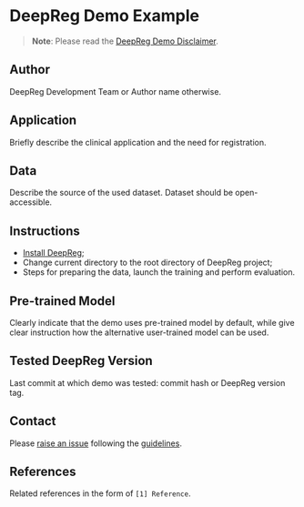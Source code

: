 # DeepReg Demo Example

> **Note**: Please read the
> [DeepReg Demo Disclaimer](introduction.html#demo-disclaimer).

## Author

DeepReg Development Team or Author name otherwise.

## Application

Briefly describe the clinical application and the need for registration.

## Data

Describe the source of the used dataset. Dataset should be open-accessible.

## Instructions

- [Install DeepReg](../getting_started/install.html);
- Change current directory to the root directory of DeepReg project;
- Steps for preparing the data, launch the training and perform evaluation.

## Pre-trained Model

Clearly indicate that the demo uses pre-trained model by default, while give clear
instruction how the alternative user-trained model can be used.

## Tested DeepReg Version

Last commit at which demo was tested: commit hash or DeepReg version tag.

## Contact

Please [raise an issue](https://github.com/DeepRegNet/DeepReg/issues/new) following the
[guidelines](../contributing/issue.html).

## References

Related references in the form of `[1] Reference`.
